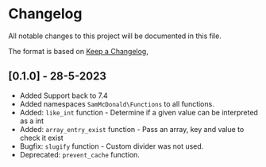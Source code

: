 # Changelog

All notable changes to this project will be documented in this file.

The format is based on [Keep a Changelog](https://keepachangelog.com/en/1.0.0/),

## [0.1.0] - 28-5-2023

- Added Support back to 7.4
- Added namespaces `SamMcDonald\Functions` to all functions.
- Added: `like_int` function - Determine if a given value can be interpreted as a int
- Added: `array_entry_exist` function - Pass an array, key and value to check it exist
- Bugfix: `slugify` function - Custom divider was not used.
- Deprecated: `prevent_cache` function.
